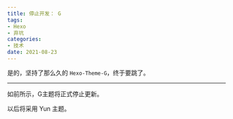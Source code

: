 ```yaml
---
title: 停止开发： G
tags:
- Hexo
- 弃坑
categories:
- 技术
date: 2021-08-23
---
```

是的，坚持了那么久的 `Hexo-Theme-G`，终于要跳了。

<!-- more -->

---

如前所示，G主题将正式停止更新。

以后将采用 Yun 主题。
